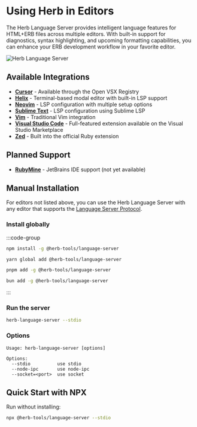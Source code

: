 # Using Herb in Editors

The Herb Language Server provides intelligent language features for HTML+ERB files across multiple editors. With built-in support for diagnostics, syntax highlighting, and upcoming formatting capabilities, you can enhance your ERB development workflow in your favorite editor.

![Herb Language Server](/herb-editors.png)

## Available Integrations

- **[Cursor](/integrations/editors/cursor)** - Available through the Open VSX Registry
- **[Helix](/integrations/editors/helix)** - Terminal-based modal editor with built-in LSP support
- **[Neovim](/integrations/editors/neovim)** - LSP configuration with multiple setup options
- **[Sublime Text](/integrations/editors/sublime)** - LSP configuration using Sublime LSP
- **[Vim](/integrations/editors/vim)** - Traditional Vim integration
- **[Visual Studio Code](/integrations/editors/vscode)** - Full-featured extension available on the Visual Studio Marketplace
- **[Zed](/integrations/editors/zed)** - Built into the official Ruby extension

## Planned Support

- **[RubyMine](/integrations/editors/rubymine)** - JetBrains IDE support (not yet available)

## Manual Installation

For editors not listed above, you can use the Herb Language Server with any editor that supports the [Language Server Protocol](https://microsoft.github.io/language-server-protocol/).

### Install globally

:::code-group

```bash [npm]
npm install -g @herb-tools/language-server
```

```bash [yarn]
yarn global add @herb-tools/language-server
```

```bash [pnpm]
pnpm add -g @herb-tools/language-server
```

```bash [bun]
bun add -g @herb-tools/language-server
```
:::

### Run the server

```bash
herb-language-server --stdio
```

### Options

```
Usage: herb-language-server [options]

Options:
  --stdio          use stdio
  --node-ipc       use node-ipc
  --socket=<port>  use socket
```

## Quick Start with NPX

Run without installing:

```bash
npx @herb-tools/language-server --stdio
```
